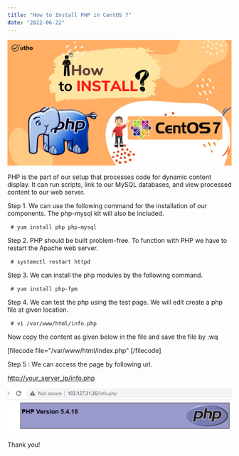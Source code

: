 ```yaml
---
title: "How to Install PHP in CentOS 7"
date: "2022-06-22"
---
```


![](images/How-to-Install-PHP-in-CentOS-7_utho.jpg)

PHP is the part of our setup that processes code for dynamic content display. It can run scripts, link to our MySQL databases, and view processed content to our web server.

Step 1. We can use the following command for the installation of our components. The php-mysql kit will also be included.

```
 # yum install php php-mysql 
```

Step 2. PHP should be built problem-free. To function with PHP we have to restart the Apache web server.

```
 # systemctl restart httpd 
```

Step 3. We can install the php modules by the following command.

```
 # yum install php-fpm 
```

Step 4. We can test the php using the test page. We will edit create a php file at given location.

```
 # vi /var/www/html/info.php 
```

Now copy the content as given below in the file and save the file by :wq

\[filecode file="/var/www/html/index.php" \[/filecode\]

Step 5 : We can access the page by following url.

[http://your\_server\_ip/info.php](http://your_server_ip/info.php)

![](images/pasted_image_0_20_.png)

Thank you!
